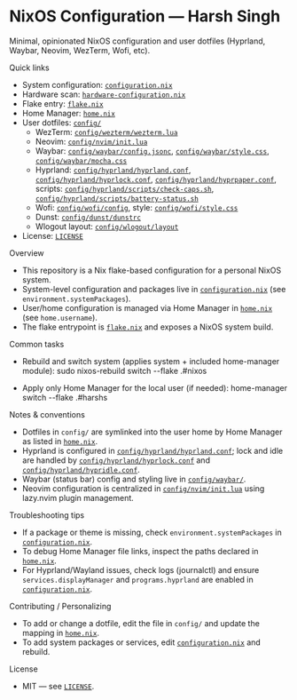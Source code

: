 # NixOS Configuration — Harsh Singh

Minimal, opinionated NixOS configuration and user dotfiles (Hyprland, Waybar, Neovim, WezTerm, Wofi, etc).

Quick links
- System configuration: [`configuration.nix`](configuration.nix)
- Hardware scan: [`hardware-configuration.nix`](hardware-configuration.nix)
- Flake entry: [`flake.nix`](flake.nix)
- Home Manager: [`home.nix`](home.nix)
- User dotfiles: [`config/`](config/)
  - WezTerm: [`config/wezterm/wezterm.lua`](config/wezterm/wezterm.lua)
  - Neovim: [`config/nvim/init.lua`](config/nvim/init.lua)
  - Waybar: [`config/waybar/config.jsonc`](config/waybar/config.jsonc), [`config/waybar/style.css`](config/waybar/style.css), [`config/waybar/mocha.css`](config/waybar/mocha.css)
  - Hyprland: [`config/hyprland/hyprland.conf`](config/hyprland/hyprland.conf), [`config/hyprland/hyprlock.conf`](config/hyprland/hyprlock.conf), [`config/hyprland/hyprpaper.conf`](config/hyprland/hyprpaper.conf), scripts: [`config/hyprland/scripts/check-caps.sh`](config/hyprland/scripts/check-caps.sh), [`config/hyprland/scripts/battery-status.sh`](config/hyprland/scripts/battery-status.sh)
  - Wofi: [`config/wofi/config`](config/wofi/config), style: [`config/wofi/style.css`](config/wofi/style.css)
  - Dunst: [`config/dunst/dunstrc`](config/dunst/dunstrc)
  - Wlogout layout: [`config/wlogout/layout`](config/wlogout/layout)
- License: [`LICENSE`](LICENSE)

Overview
- This repository is a Nix flake-based configuration for a personal NixOS system.
- System-level configuration and packages live in [`configuration.nix`](configuration.nix) (see `environment.systemPackages`).
- User/home configuration is managed via Home Manager in [`home.nix`](home.nix) (see `home.username`).
- The flake entrypoint is [`flake.nix`](flake.nix) and exposes a NixOS system build.

Common tasks
- Rebuild and switch system (applies system + included home-manager module):
  sudo nixos-rebuild switch --flake .#nixos

- Apply only Home Manager for the local user (if needed):
  home-manager switch --flake .#harshs

Notes & conventions
- Dotfiles in `config/` are symlinked into the user home by Home Manager as listed in [`home.nix`](home.nix).
- Hyprland is configured in [`config/hyprland/hyprland.conf`](config/hyprland/hyprland.conf); lock and idle are handled by [`config/hyprland/hyprlock.conf`](config/hyprland/hyprlock.conf) and [`config/hyprland/hypridle.conf`](config/hyprland/hypridle.conf).
- Waybar (status bar) config and styling live in [`config/waybar/`](config/waybar/).
- Neovim configuration is centralized in [`config/nvim/init.lua`](config/nvim/init.lua) using lazy.nvim plugin management.

Troubleshooting tips
- If a package or theme is missing, check `environment.systemPackages` in [`configuration.nix`](configuration.nix).
- To debug Home Manager file links, inspect the paths declared in [`home.nix`](home.nix).
- For Hyprland/Wayland issues, check logs (journalctl) and ensure `services.displayManager` and `programs.hyprland` are enabled in [`configuration.nix`](configuration.nix).

Contributing / Personalizing
- To add or change a dotfile, edit the file in `config/` and update the mapping in [`home.nix`](home.nix).
- To add system packages or services, edit [`configuration.nix`](configuration.nix) and rebuild.

License
- MIT — see [`LICENSE`](LICENSE).